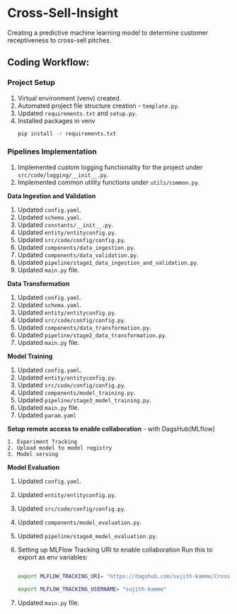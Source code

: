 # Cross-Sell-Insight

Creating a predictive machine learning model to determine customer receptiveness to cross-sell pitches.

## **Coding Workflow:**

### Project Setup
1. Virtual environment (venv) created.
2. Automated project file structure creation - `template.py`.
3. Updated `requirements.txt` and `setup.py`.
4. Installed packages in venv
    ```bash
    pip install -r requirements.txt
    ``` 

### **Pipelines Implementation**
1. Implemented custom logging functionality for the project under `src/code/logging/__init__.py`.
2. Implemented common utility functions under `utils/common.py`.

**Data Ingestion and Validation**
1. Updated `config.yaml`.
2. Updated `schema.yaml`.
3. Updated `constants/__init__.py`.
4. Updated `entity/entityconfig.py`.
5. Updated `src/code/config/config.py`.
6. Updated `components/data_ingestion.py`.
7. Updated `components/data_validation.py`.
8. Updated `pipeline/stage1_data_ingestion_and_validation.py`.
9. Updated `main.py` file.

**Data Transformation**
1. Updated `config.yaml`.
2. Updated `schema.yaml`.
3. Updated `entity/entityconfig.py`.
4. Updated `src/code/config/config.py`.
5. Updated `components/data_transformation.py`.
7. Updated `pipeline/stage2_data_transformation.py`.
8. Updated `main.py` file.

**Model Training**
1. Updated `config.yaml`.
2. Updated `entity/entityconfig.py`.
3. Updated `src/code/config/config.py`.
4. Updated `components/model_training.py`.
5. Updated `pipeline/stage3_model_training.py`.
6. Updated `main.py` file.
7. Updated `param.yaml`

**Setup remote access to enable collaboration** - with DagsHub(MLflow)

    1. Experiment Tracking
    2. Upload model to model registry
    3. Model serving

**Model Evaluation**
1. Updated `config.yaml`.
2. Updated `entity/entityconfig.py`.
3. Updated `src/code/config/config.py`.
4. Updated `components/model_evaluation.py`.
5. Updated `pipeline/stage4_model_evaluation.py`.
6. Setting up MLFlow Tracking URI to enable collaboration
    Run this to export as env variables:

    ```bash

    export MLFLOW_TRACKING_URI= "https://dagshub.com/sujith-kamme/Cross-Sell-Insight.mlflow"

    export MLFLOW_TRACKING_USERNAME= "sujith-kamme"
    ```
7. Updated `main.py` file.




